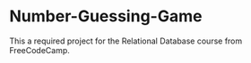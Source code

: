 # Number-Guessing-Game
This a required project for the Relational Database course from FreeCodeCamp.
